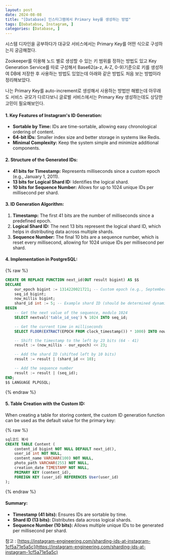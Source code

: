 ```yaml
---
layout: post
date: 2024-08-08
title: "[Database] 인스타그램에서 Primary key를 생성하는 방법"
tags: [Dabatabse, Instagram, ]
categories: [Database, ]
---
```



시스템 디자인을 공부하다가 대규모 서비스에서는 Primary Key를 어떤 식으로 구성하는지 궁금해졌다. 


Zookeeper를 이용해 노드 별로 생성할 수 있는 키 범위를 정하는 방법도 있고 Key Generation Service를 따로 구성해서 Base62(a-z, A-Z, 0-9)기준으로 키를 생성하여 DB에 저장한 후 사용하는 방법도 있었는데 아래와 같은 방법도 처음 보는 방법이라 정리해보았다. 


나는 Primary Key를 auto-increment로 생성해서 사용하는 방법만 해봤는데 아무래도 서비스 규모가 다르다보니 글로벌 서비스에서는 Primary Key 생성하는데도 상당한 고민이 필요해보인다. 


#### 1. Key Features of Instagram's ID Generation:

- **Sortable by Time:** IDs are time-sortable, allowing easy chronological ordering of content.
- **64-bit IDs:** Smaller index size and better storage in systems like Redis.
- **Minimal Complexity:** Keep the system simple and minimize additional components.

#### 2. Structure of the Generated IDs:

- **41 bits for Timestamp:** Represents milliseconds since a custom epoch (e.g., January 1, 2011).
- **13 bits for Logical Shard ID:** Identifies the logical shard.
- **10 bits for Sequence Number:** Allows for up to 1024 unique IDs per millisecond per shard.

#### 3. ID Generation Algorithm:

1. **Timestamp:** The first 41 bits are the number of milliseconds since a predefined epoch.
2. **Logical Shard ID:** The next 13 bits represent the logical shard ID, which helps in distributing data across multiple shards.
3. **Sequence Number:** The final 10 bits are a sequence number, which is reset every millisecond, allowing for 1024 unique IDs per millisecond per shard.

#### 4. Implementation in PostgreSQL:



{% raw %}
```sql
CREATE OR REPLACE FUNCTION next_id(OUT result bigint) AS $$
DECLARE
    our_epoch bigint := 1314220021721; -- Custom epoch (e.g., September 9, 2011)
    seq_id bigint;
    now_millis bigint;
    shard_id int := 5; -- Example shard ID (should be determined dynamically in a real scenario)
BEGIN
    -- Get the next value of the sequence, modulo 1024
    SELECT nextval('table_id_seq') % 1024 INTO seq_id;

    -- Get the current time in milliseconds
    SELECT FLOOR(EXTRACT(EPOCH FROM clock_timestamp()) * 1000) INTO now_millis;

    -- Shift the timestamp to the left by 23 bits (64 - 41)
    result := (now_millis - our_epoch) << 23;

    -- Add the shard ID (shifted left by 10 bits)
    result := result | (shard_id << 10);

    -- Add the sequence number
    result := result | (seq_id);
END;
$$ LANGUAGE PLPGSQL;
```
{% endraw %}



#### 5. Table Creation with the Custom ID:


When creating a table for storing content, the custom ID generation function can be used as the default value for the primary key:



{% raw %}
```sql
sql코드 복사
CREATE TABLE Content (
    content_id bigint NOT NULL DEFAULT next_id(),
    user_id int NOT NULL,
    content_name VARCHAR(100) NOT NULL,
    photo_path VARCHAR(255) NOT NULL,
    creation_date TIMESTAMP NOT NULL,
    PRIMARY KEY (content_id),
    FOREIGN KEY (user_id) REFERENCES User(user_id)
);
```
{% endraw %}



#### Summary:

- **Timestamp (41 bits):** Ensures IDs are sortable by time.
- **Shard ID (13 bits):** Distributes data across logical shards.
- **Sequence Number (10 bits):** Allows multiple unique IDs to be generated per millisecond per shard.

참고 : [https://instagram-engineering.com/sharding-ids-at-instagram-1cf5a71e5a5c](https://instagram-engineering.com/sharding-ids-at-instagram-1cf5a71e5a5c)

